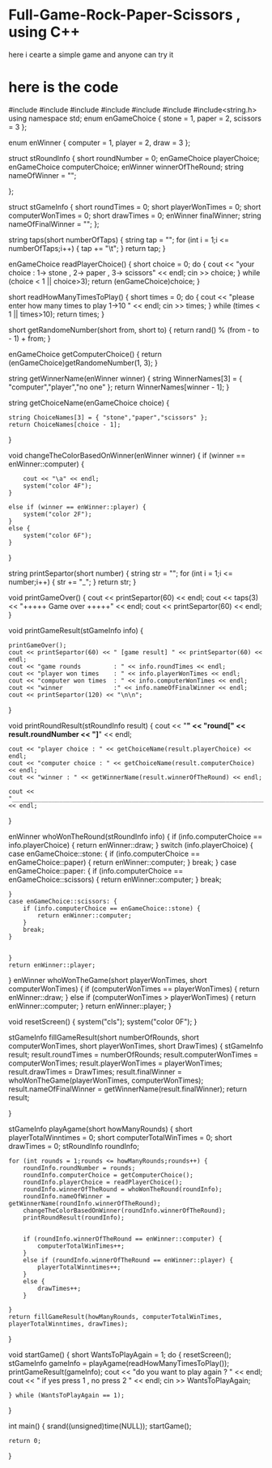 # Full-Game-Rock-Paper-Scissors , using C++
here i cearte a simple game and anyone can try it 
# here is the code 

#include <iostream>
#include <iostream>
#include <string>
#include <cmath>
#include <cstdlib>
#include <ctime>
#include<string.h>
using namespace std;
enum enGameChoice {
    stone = 1,
    paper = 2,
    scissors = 3
};

enum enWinner {
    computer = 1,
    player = 2,
    draw = 3
};


struct stRoundInfo {
    short roundNumber = 0;
    enGameChoice playerChoice;
    enGameChoice computerChoice;
    enWinner winnerOfTheRound;
    string nameOfWinner = "";

};

struct stGameInfo {
    short roundTimes = 0;
    short playerWonTimes = 0;
    short computerWonTimes = 0;
    short drawTimes = 0;
    enWinner finalWinner;
    string nameOfFinalWinner = "";
};

string taps(short numberOfTaps) {
    string tap = "";
    for (int i = 1;i <= numberOfTaps;i++) {
        tap += "\t";
    }
    return tap;
}



enGameChoice readPlayerChoice() {
    short choice = 0;
    do {
        cout << "your choice : 1-> stone , 2-> paper , 3-> scissors" << endl;
        cin >> choice;
    } while (choice < 1 || choice>3);
    return (enGameChoice)choice;
}



short readHowManyTimesToPlay() {
    short times = 0;
    do {
        cout << "please enter how many times to play 1->10 " << endl;
        cin >> times;
    } while (times < 1 || times>10);
    return times;
}

short getRandomeNumber(short from, short to) {
    return rand() % (from - to - 1) + from;
}

enGameChoice getComputerChoice() {
    return (enGameChoice)getRandomeNumber(1, 3);
}


string getWinnerName(enWinner winner) {
    string WinnerNames[3] = { "computer","player","no one" };
    return WinnerNames[winner - 1];
}

string getChoiceName(enGameChoice choice) {

    string ChoiceNames[3] = { "stone","paper","scissors" };
    return ChoiceNames[choice - 1];
}


void changeTheColorBasedOnWinner(enWinner winner) {
    if (winner == enWinner::computer) {

        cout << "\a" << endl;
        system("color 4F");
    }

    else if (winner == enWinner::player) {
        system("color 2F");
    }
    else {
        system("color 6F");
    }


}

string printSepartor(short number) {
    string str = "";
    for (int i = 1;i <= number;i++) {
        str += "_";
    }
    return str;
}

void printGameOver() {
    cout << printSepartor(60) << endl;
    cout << taps(3) << "+++++ Game over +++++" << endl;
    cout << printSepartor(60) << endl;
}

void printGameResult(stGameInfo info) {

    printGameOver();
    cout << printSepartor(60) << " [game result] " << printSepartor(60) << endl;
    cout << "game rounds         : " << info.roundTimes << endl;
    cout << "player won times    : " << info.playerWonTimes << endl;
    cout << "computer won times  : " << info.computerWonTimes << endl;
    cout << "winner              :" << info.nameOfFinalWinner << endl;
    cout << printSepartor(120) << "\n\n";
}



void printRoundResult(stRoundInfo result) {
    cout << "____________________________________" << "round[" << result.roundNumber << "]____________________________________" << endl;

    cout << "player choice : " << getChoiceName(result.playerChoice) << endl;
    cout << "computer choice : " << getChoiceName(result.computerChoice) << endl;
    cout << "winner : " << getWinnerName(result.winnerOfTheRound) << endl;

    cout << "____________________________________________________________________________________________________________________\n\n" << endl;

}


enWinner whoWonTheRound(stRoundInfo info) {
    if (info.computerChoice == info.playerChoice) {
        return enWinner::draw;
    }
    switch (info.playerChoice) {
    case enGameChoice::stone: {
        if (info.computerChoice == enGameChoice::paper) {
            return enWinner::computer;
        }
        break;
    }
    case enGameChoice::paper: {
        if (info.computerChoice == enGameChoice::scissors) {
            return enWinner::computer;
        }
        break;

    }
    case enGameChoice::scissors: {
        if (info.computerChoice == enGameChoice::stone) {
            return enWinner::computer;
        }
        break;
    }


    }
    return enWinner::player;

}
enWinner whoWonTheGame(short playerWonTimes, short computerWonTimes) {
    if (computerWonTimes == playerWonTimes) {
        return enWinner::draw;
    }
    else if (computerWonTimes > playerWonTimes) {
        return enWinner::computer;
    }
    return enWinner::player;
}


void resetScreen() {
    system("cls");
    system("color 0F");
}

stGameInfo fillGameResult(short numberOfRounds, short computerWonTimes, short playerWonTimes, short DrawTimes) {
    stGameInfo result;
    result.roundTimes = numberOfRounds;
    result.computerWonTimes = computerWonTimes;
    result.playerWonTimes = playerWonTimes;
    result.drawTimes = DrawTimes;
    result.finalWinner = whoWonTheGame(playerWonTimes, computerWonTimes);
    result.nameOfFinalWinner = getWinnerName(result.finalWinner);
    return result;

}


stGameInfo playAgame(short howManyRounds) {
    short playerTotalWinntimes = 0;
    short computerTotalWinTimes = 0;
    short drawTimes = 0;
    stRoundInfo roundInfo;

    for (int rounds = 1;rounds <= howManyRounds;rounds++) {
        roundInfo.roundNumber = rounds;
        roundInfo.computerChoice = getComputerChoice();
        roundInfo.playerChoice = readPlayerChoice();
        roundInfo.winnerOfTheRound = whoWonTheRound(roundInfo);
        roundInfo.nameOfWinner = getWinnerName(roundInfo.winnerOfTheRound);
        changeTheColorBasedOnWinner(roundInfo.winnerOfTheRound);
        printRoundResult(roundInfo);


        if (roundInfo.winnerOfTheRound == enWinner::computer) {
            computerTotalWinTimes++;
        }
        else if (roundInfo.winnerOfTheRound == enWinner::player) {
            playerTotalWinntimes++;
        }
        else {
            drawTimes++;
        }

    }
    return fillGameResult(howManyRounds, computerTotalWinTimes, playerTotalWinntimes, drawTimes);
}

void startGame() {
    short WantsToPlayAgain = 1;
    do {
        resetScreen();
        stGameInfo gameInfo = playAgame(readHowManyTimesToPlay());
        printGameResult(gameInfo);
        cout << "do you want to play again ? " << endl;
        cout << " if yes press 1 , no press 2 " << endl;
        cin >> WantsToPlayAgain;

    } while (WantsToPlayAgain == 1);
}






int main()
{
    srand((unsigned)time(NULL));
    startGame();

    return 0;
}
